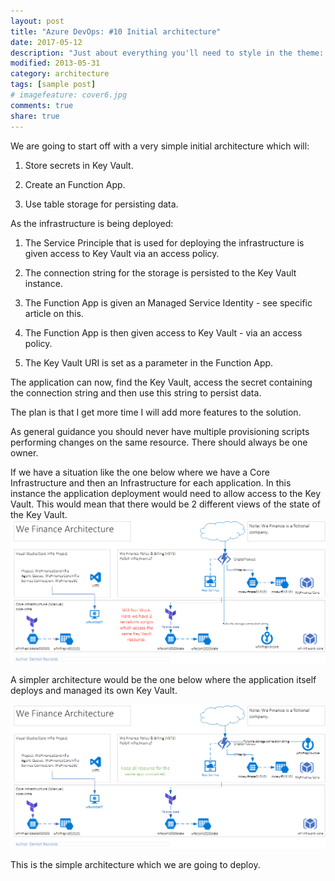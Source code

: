 ```yaml
---
layout: post
title: "Azure DevOps: #10 Initial architecture"
date: 2017-05-12
description: "Just about everything you'll need to style in the theme: headings, paragraphs, blockquotes, tables, code blocks, and more."
modified: 2013-05-31
category: architecture
tags: [sample post]
# imagefeature: cover6.jpg
comments: true
share: true
---
```



We are going to start off with a very simple initial architecture which will:

1. Store secrets in Key Vault.

2. Create an Function App.

3. Use table storage for persisting data.

As the infrastructure is being deployed:

1. The Service Principle that is used for deploying the infrastructure is given access to Key Vault via an access policy.

2. The connection string for the storage is persisted to the Key Vault instance.

3. The Function App is given an Managed Service Identity - see specific article on this.

4. The Function App is then given access to Key Vault - via an access policy.

5. The Key Vault URI is set as a parameter in the Function App.

The application can now, find the Key Vault, access the secret containing the connection string and then use this string to persist data.

The plan is that I get more time I will add more features to the solution.

As general guidance you should never have multiple provisioning scripts performing changes on the same resource.  There should always be one owner.

If we have a situation like the one below where we have a Core Infrastructure and then an Infrastructure for each application.  In this instance the application deployment would need to allow access to the Key Vault.  This would mean that there would be 2 different views of the state of the Key Vault.
![](/images/WeFinance-POC-02-wont-work.png)

A simpler architecture would be the one below where the application itself deploys and managed its own Key Vault.

![](/images/WeFinance-POC-02-will-work.png)

This is the simple architecture which we are going to deploy.
